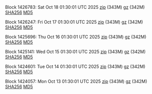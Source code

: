 Block 1426783: Sat Oct 18 01:30:01 UTC 2025 [zip](https://files.01coin.io/mainnet/2025-10-18/bootstrap.dat.zip) (343M) [gz](https://files.01coin.io/mainnet/2025-10-18/bootstrap.dat.tar.gz) (342M) [SHA256](https://files.01coin.io/mainnet/2025-10-18/sha256.txt) [MD5](https://files.01coin.io/mainnet/2025-10-18/md5.txt)

Block 1426247: Fri Oct 17 01:30:01 UTC 2025 [zip](https://files.01coin.io/mainnet/2025-10-17/bootstrap.dat.zip) (343M) [gz](https://files.01coin.io/mainnet/2025-10-17/bootstrap.dat.tar.gz) (342M) [SHA256](https://files.01coin.io/mainnet/2025-10-17/sha256.txt) [MD5](https://files.01coin.io/mainnet/2025-10-17/md5.txt)

Block 1425696: Thu Oct 16 01:30:01 UTC 2025 [zip](https://files.01coin.io/mainnet/2025-10-16/bootstrap.dat.zip) (343M) [gz](https://files.01coin.io/mainnet/2025-10-16/bootstrap.dat.tar.gz) (342M) [SHA256](https://files.01coin.io/mainnet/2025-10-16/sha256.txt) [MD5](https://files.01coin.io/mainnet/2025-10-16/md5.txt)

Block 1425141: Wed Oct 15 01:30:01 UTC 2025 [zip](https://files.01coin.io/mainnet/2025-10-15/bootstrap.dat.zip) (343M) [gz](https://files.01coin.io/mainnet/2025-10-15/bootstrap.dat.tar.gz) (342M) [SHA256](https://files.01coin.io/mainnet/2025-10-15/sha256.txt) [MD5](https://files.01coin.io/mainnet/2025-10-15/md5.txt)

Block 1424601: Tue Oct 14 01:30:01 UTC 2025 [zip](https://files.01coin.io/mainnet/2025-10-14/bootstrap.dat.zip) (343M) [gz](https://files.01coin.io/mainnet/2025-10-14/bootstrap.dat.tar.gz) (342M) [SHA256](https://files.01coin.io/mainnet/2025-10-14/sha256.txt) [MD5](https://files.01coin.io/mainnet/2025-10-14/md5.txt)

Block 1424057: Mon Oct 13 01:30:01 UTC 2025 [zip](https://files.01coin.io/mainnet/2025-10-13/bootstrap.dat.zip) (343M) [gz](https://files.01coin.io/mainnet/2025-10-13/bootstrap.dat.tar.gz) (342M) [SHA256](https://files.01coin.io/mainnet/2025-10-13/sha256.txt) [MD5](https://files.01coin.io/mainnet/2025-10-13/md5.txt)
